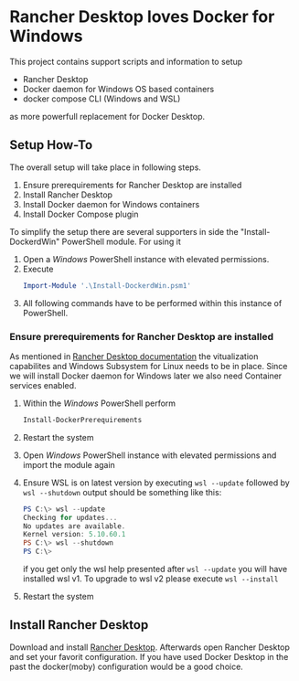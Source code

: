 # Rancher Desktop loves Docker for Windows

This project contains support scripts and information to setup

- Rancher Desktop
- Docker daemon for Windows OS based containers
- docker compose CLI (Windows and WSL)

as more powerfull replacement for Docker Desktop.

## Setup How-To

The overall setup will take place in following steps.

1. Ensure prerequirements for Rancher Desktop are installed
1. Install Rancher Desktop
1. Install Docker daemon for Windows containers
1. Install Docker Compose plugin

To simplify the setup there are several supporters in side the "Install-DockerdWin" PowerShell module. For using it

1. Open a _Windows_ PowerShell instance with elevated permissions.
1. Execute
   ```powershell
   Import-Module '.\Install-DockerdWin.psm1'
   ```
1. All following commands have to be performed within this instance of PowerShell.

### Ensure prerequirements for Rancher Desktop are installed

As mentioned in [Rancher Desktop documentation](https://docs.rancherdesktop.io/getting-started/installation#windows) the vitualization capabilites and Windows Subsystem for Linux needs to be in place. Since we will install Docker daemon for Windows later we also need Container services enabled.

1. Within the _Windows_ PowerShell perform

   ```powershell
   Install-DockerPrerequirements
   ```

1. Restart the system
1. Open _Windows_ PowerShell instance with elevated permissions and import the module again
1. Ensure WSL is on latest version by executing `wsl --update` followed by `wsl --shutdown`
   output should be something like this:

   ```powershell
   PS C:\> wsl --update
   Checking for updates...
   No updates are available.
   Kernel version: 5.10.60.1
   PS C:\> wsl --shutdown
   PS C:\>
   ```

   if you get only the wsl help presented after `wsl --update` you will have installed wsl v1. To upgrade to wsl v2 please execute `wsl --install`

1. Restart the system

## Install Rancher Desktop

Download and install [Rancher Desktop](https://rancherdesktop.io/). Afterwards open Rancher Desktop and set your favorit configuration. If you have used Docker Desktop in the past the docker(moby) configuration would be a good choice.
